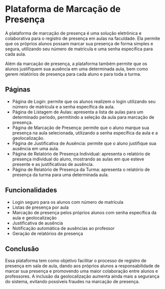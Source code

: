 # Plataforma de Marcação de Presença

A plataforma de marcação de presença é uma solução eletrônica e colaborativa para o registro de presença em aulas na faculdade. Ela permite que os próprios alunos possam marcar sua presença de forma simples e segura, utilizando seu número de matrícula e uma senha específica para cada aula.

Além da marcação de presença, a plataforma também permite que os alunos justifiquem sua ausência em uma determinada aula, bem como gerem relatórios de presença para cada aluno e para toda a turma.

## Páginas

- Página de Login: permite que os alunos realizem o login utilizando seu número de matrícula e a senha específica da aula.
- Página de Listagem de Aulas: apresenta a lista de aulas para um determinado período, permitindo a seleção da aula para marcação de presença.
- Página de Marcação de Presença: permite que o aluno marque sua presença na aula selecionada, utilizando a senha específica da aula e a geolocalização.
- Página de Justificativa de Ausência: permite que o aluno justifique sua ausência em uma aula.
- Página de Relatório de Presença Individual: apresenta o relatório de presença individual do aluno, mostrando as aulas em que esteve presente e as justificativas de ausência.
- Página de Relatório de Presença da Turma: apresenta o relatório de presença da turma para uma determinada aula.

## Funcionalidades

- Login seguro para os alunos com número de matrícula
- Listas de presença por aula
- Marcação de presença pelos próprios alunos com senha específica da aula e geolocalização
- Justificativa de ausência
- Notificação automática de ausências ao professor
- Geração de relatórios de presença

## Conclusão

Essa plataforma tem como objetivo facilitar o processo de registro de presença em sala de aula, dando aos próprios alunos a responsabilidade de marcar sua presença e promovendo uma maior colaboração entre alunos e professores. A inclusão da geolocalização aumenta ainda mais a segurança do sistema, evitando possíveis fraudes na marcação de presença.
